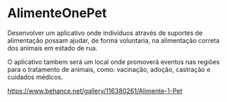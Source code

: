 # AlimenteOnePet
Desenvolver um aplicativo onde indivíduos através de suportes de alimentação possam ajudar, de forma voluntaria, na alimentação correta dos animais em estado de rua. 

O aplicativo tambem será um local onde promoverá eventos nas regiões para o tratamento de animais, como: vacinação, adoção, castração e cuidados médicos.  

https://www.behance.net/gallery/116380261/Alimente-1-Pet
